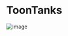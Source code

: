 # ToonTanks

![image](https://user-images.githubusercontent.com/57597187/207156682-c34c1d9a-db48-4127-b3d2-2fdb07a29c2a.png)
